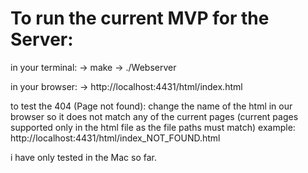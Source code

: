 # To run the current MVP for the Server:

in your terminal:
-> make
-> ./Webserver

in your browser:
-> http://localhost:4431/html/index.html

to test the 404 (Page not found):
	change the name of the html in our browser so it does not match any of the current pages (current pages supported only in the html file as the file paths must match)
	example:
	http://localhost:4431/html/index_NOT_FOUND.html

i have only tested in the Mac so far.